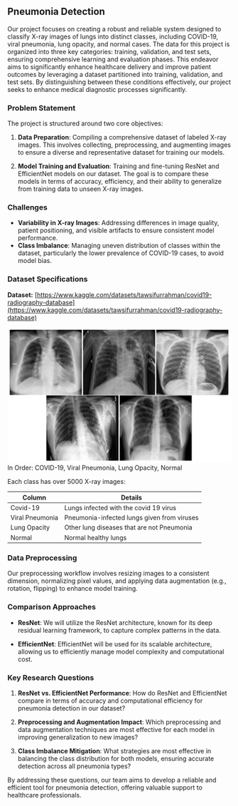 ## Pneumonia Detection

Our project focuses on creating a robust and reliable system designed to classify X-ray images of lungs into distinct classes, including COVID-19, viral pneumonia, lung opacity, and normal cases. The data for this project is organized into three key categories: training, validation, and test sets, ensuring comprehensive learning and evaluation phases. This endeavor aims to significantly enhance healthcare delivery and improve patient outcomes by leveraging a dataset partitioned into training, validation, and test sets. By distinguishing between these conditions effectively, our project seeks to enhance medical diagnostic processes significantly.

### Problem Statement

The project is structured around two core objectives:

1. **Data Preparation**: Compiling a comprehensive dataset of labeled X-ray images. This involves collecting, preprocessing, and augmenting images to ensure a diverse and representative dataset for training our models.

2. **Model Training and Evaluation**: Training and fine-tuning ResNet and EfficientNet models on our dataset. The goal is to compare these models in terms of accuracy, efficiency, and their ability to generalize from training data to unseen X-ray images.

### Challenges

- **Variability in X-ray Images**: Addressing differences in image quality, patient positioning, and visible artifacts to ensure consistent model performance.
- **Class Imbalance**: Managing uneven distribution of classes within the dataset, particularly the lower prevalence of COVID-19 cases, to avoid model bias.

### Dataset Specifications

**Dataset:** [https://www.kaggle.com/datasets/tawsifurrahman/covid19-radiography-database](https://www.kaggle.com/datasets/tawsifurrahman/covid19-radiography-database)


![](./docs/img.png)In Order: COVID-19, Viral Pneumonia, Lung Opacity, Normal

Each class has over 5000 X-ray images:

| Column              | Details                                                                              |
|---------------------|--------------------------------------------------------------------------------------|
| Covid-19            | Lungs infected with the covid 19 virus                                               |
| Viral Pneumonia     | Pneumonia-infected lungs given from viruses                                          |
| Lung Opacity        | Other lung diseases that are not Pneumonia                                           |
| Normal              | Normal healthy lungs                                                                 |

### Data Preprocessing

Our preprocessing workflow involves resizing images to a consistent dimension, normalizing pixel values, and applying data augmentation (e.g., rotation, flipping) to enhance model training.

### Comparison Approaches

- **ResNet**: We will utilize the ResNet architecture, known for its deep residual learning framework, to capture complex patterns in the data.
 
- **EfficientNet**: EfficientNet will be used for its scalable architecture, allowing us to efficiently manage model complexity and computational cost.

### Key Research Questions

1. **ResNet vs. EfficientNet Performance**: How do ResNet and EfficientNet compare in terms of accuracy and computational efficiency for pneumonia detection in our dataset?
   
2. **Preprocessing and Augmentation Impact**: Which preprocessing and data augmentation techniques are most effective for each model in improving generalization to new images?

3. **Class Imbalance Mitigation**: What strategies are most effective in balancing the class distribution for both models, ensuring accurate detection across all pneumonia types?

By addressing these questions, our team aims to develop a reliable and efficient tool for pneumonia detection, offering valuable support to healthcare professionals.
